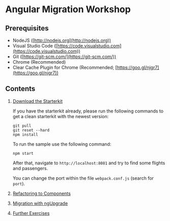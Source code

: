 # Angular Migration Workshop

## Prerequisites

- NodeJS ([http://nodejs.org](http://nodejs.org))
- Visual Studio Code ([https://code.visualstudio.com](https://code.visualstudio.com))
- Git ([https://git-scm.com/](https://git-scm.com/))
- Chrome (Recommended)
- Clear Cache Plugin for Chrome (Recommended; [https://goo.gl/njgr7](https://goo.gl/njgr7))

## Contents

1. [Download the Starterkit](00_download.html)

   If you have the starterkit already, please run the following commands to get a clean starterkit with the newest version:

   ```
   git pull
   git reset --hard 
   npm install
   ```
   
   To run the sample use the following command:

   ```
   npm start
   ```

   After that, navigate to ``http://localhost:8081`` and try to find some flights and passengers. 

   You can change the port within the file ``webpack.conf.js`` (search for ``port``).

2. [Refactoring to Components](01_refactoring-to-components.html)

3. [Migration with ngUpgrade](02_ngUpgrade.html)

4. [Further Exercises](04_Bonus.html)